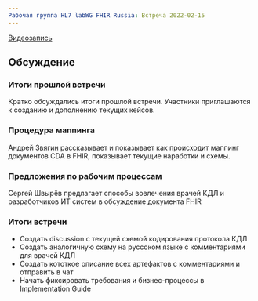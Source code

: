 ```yaml
---
Рабочая группа HL7 labWG FHIR Russia: Встреча 2022-02-15
---
```



[Видеозапись](https://youtu.be/lpqP7zFC9tg)


## Обсуждение

### Итоги прошлой встречи

Кратко обсуждались итоги прошлой встречи. Участники приглашаются к созданию и дополнению текущих кейсов.

### Процедура маппинга

Андрей Звягин рассказывает и показывает как происходит маппинг документов CDA в FHIR, показывает текущие наработки и схемы.

### Предложения по рабочим процессам 

Сергей Швырёв предлагает способы вовлечения врачей КДЛ и разработчиков ИТ систем в обсуждение документа FHIR

### Итоги встречи

* Создать discussion с текущей схемой кодирования протокола КДЛ 
* Создать аналогичную схему на руссоком языке с комментариями для врачей КДЛ
* Создать кототкое описание всех артефактов с комментариями и отправить в чат 
* Начать фиксировать требования и бизнес-процессы в Implementation Guide
